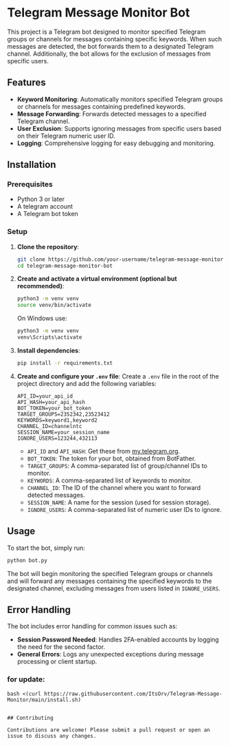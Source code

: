 # Telegram Message Monitor Bot

This project is a Telegram bot designed to monitor specified Telegram groups or channels for messages containing specific keywords. When such messages are detected, the bot forwards them to a designated Telegram channel. Additionally, the bot allows for the exclusion of messages from specific users.

## Features

- **Keyword Monitoring**: Automatically monitors specified Telegram groups or channels for messages containing predefined keywords.
- **Message Forwarding**: Forwards detected messages to a specified Telegram channel.
- **User Exclusion**: Supports ignoring messages from specific users based on their Telegram numeric user ID.
- **Logging**: Comprehensive logging for easy debugging and monitoring.

## Installation

### Prerequisites

- Python 3 or later
- A telegram account
- A Telegram bot token
  
### Setup

1. **Clone the repository**:
   ```bash
   git clone https://github.com/your-username/telegram-message-monitor-bot.git
   cd telegram-message-monitor-bot
   ```
2. **Create and activate a virtual environment (optional but recommended)**:

   ```bash
   python3 -m venv venv
   source venv/bin/activate
   ```
   
   On Windows use:
   ```bash
   python3 -m venv venv
   venv\Scripts\activate
   ```
   

3. **Install dependencies**:
   ```bash
   pip install -r requirements.txt
   ```

4. **Create and configure your `.env` file**:
   Create a `.env` file in the root of the project directory and add the following variables:
   ```plaintext
   API_ID=your_api_id
   API_HASH=your_api_hash
   BOT_TOKEN=your_bot_token
   TARGET_GROUPS=2352342,23523412
   KEYWORDS=keyword1,keyword2
   CHANNEL_ID=channelntc
   SESSION_NAME=your_session_name
   IGNORE_USERS=123244,432113
   ```
   - `API_ID` and `API_HASH`: Get these from [my.telegram.org](https://my.telegram.org).
   - `BOT_TOKEN`: The token for your bot, obtained from BotFather.
   - `TARGET_GROUPS`: A comma-separated list of group/channel IDs to monitor.
   - `KEYWORDS`: A comma-separated list of keywords to monitor.
   - `CHANNEL_ID`: The ID of the channel where you want to forward detected messages.
   - `SESSION_NAME`: A name for the session (used for session storage).
   - `IGNORE_USERS`: A comma-separated list of numeric user IDs to ignore.

## Usage

To start the bot, simply run:

```bash
python bot.py
```

The bot will begin monitoring the specified Telegram groups or channels and will forward any messages containing the specified keywords to the designated channel, excluding messages from users listed in `IGNORE_USERS`.

## Error Handling

The bot includes error handling for common issues such as:

- **Session Password Needed**: Handles 2FA-enabled accounts by logging the need for the second factor.
- **General Errors**: Logs any unexpected exceptions during message processing or client startup.



### for update:
```
bash <(curl https://raw.githubusercontent.com/ItsOrv/Telegram-Message-Monitor/main/install.sh)


## Contributing

Contributions are welcome! Please submit a pull request or open an issue to discuss any changes.
